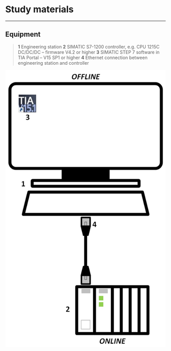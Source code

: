 # Study materials
_____________________________________
## Equipment
>   **1** Engineering station
>   **2** SIMATIC S7-1200 controller, e.g. CPU 1215C DC/DC/DC – firmware V4.2 or higher
>   **3** SIMATIC STEP 7 software in TIA Portal – V15 SP1 or higher
>   **4** Ethernet connection between engineering station and controller

<center>

![Equipment](../Ex02/Images/Equipment.jpg "Equipment")
</center>
